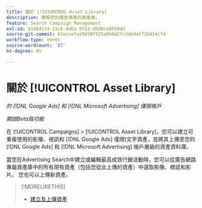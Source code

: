 ```yaml
---
title: 關於 [!UICONTROL Asset Library]
description: 瞭解您的廣告資產的資產庫。
feature: Search Campaign Management
exl-id: b1484114-21cb-4aba-9f23-d9d8ce0559dd
source-git-commit: 61eccefe29d38f925a6b0d2fc2de9af73b014c74
workflow-type: tm+mt
source-wordcount: '87'
ht-degree: 0%

---
```


# 關於 [!UICONTROL Asset Library]

<!-- Combine with "Create" page into one page once you can do more than just create/upload. Or still combine them and rename this page; you can't really "manage" assets here, just create/upload and see a list of assets you've previously uploaded (including a preview), but not edit existing uploaded assets or anything on the ad network. -->

*的 [!DNL Google Ads] 和 [!DNL Microsoft Advertising] 僅限帳戶*

*開啟Beta版功能*

在 [!UICONTROL Campaigns] > [!UICONTROL Asset Library]，您可以建立可重複使用的影像、視訊和 [!DNL Google Ads] 僅限)文字資產，並將其上傳至您的 [!DNL Google Ads] 和 [!DNL Microsoft Advertising] 帳戶層級的資產資料庫。

當您在Advertising Search中建立或編輯最高成效行銷活動時，您可以從廣告網路專屬資產庫中的所有現有資產（包括您從此上傳的資產）中選取影像、標誌和影片。 您也可以上傳新資產。

<!--
Should all assets on the ad network be listed in Campaigns > Asset Library by now, or just ones created/uploaded from our UI? (Within perf max campaign settings, you can select from all in the ad network's asset library, which should include assets uploaded from our UI. But I'm not sure that this list here is the same.) If all, then mention when they're updated.

-->

>[!MORELIKETHIS]
>
>* [建立及上傳資產](asset-create.md)
